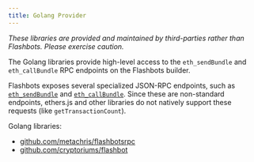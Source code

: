 ```yaml
---
title: Golang Provider
---
```

_These libraries are provided and maintained by third-parties rather than Flashbots. Please exercise caution._

The Golang libraries provide high-level access to the `eth_sendBundle` and `eth_callBundle` RPC endpoints on the Flashbots builder.

Flashbots exposes several specialized JSON-RPC endpoints, such as [`eth_sendBundle`](/flashbots-auction/advanced/rpc-endpoint/#eth_sendbundle) and [`eth_callBundle`](/flashbots-auction/advanced/rpc-endpoint/#eth_callbundle). Since these are non-standard endpoints, ethers.js and other libraries do not natively support these requests (like `getTransactionCount`).

Golang libraries:

* [github.com/metachris/flashbotsrpc](https://github.com/metachris/flashbotsrpc)
* [github.com/cryptoriums/flashbot](https://github.com/cryptoriums/flashbot)
